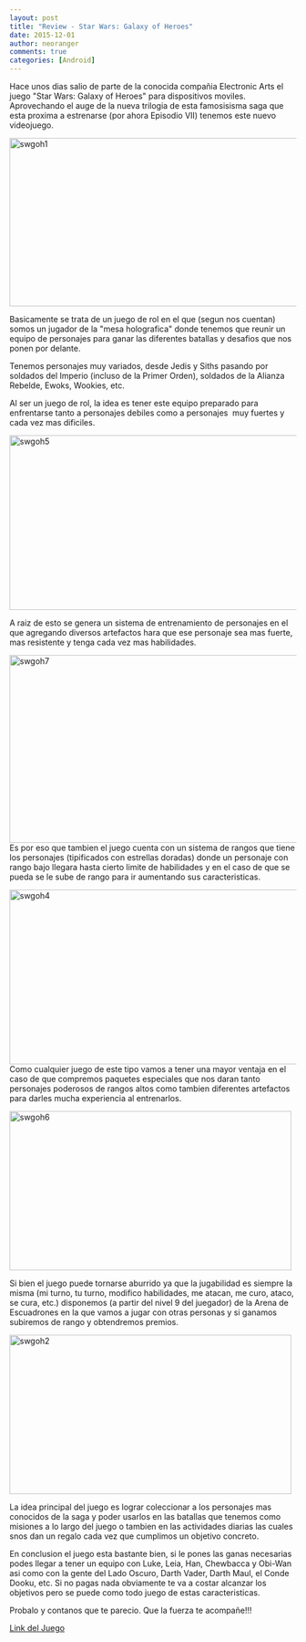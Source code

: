 ```yaml
---
layout: post
title: "Review - Star Wars: Galaxy of Heroes"
date: 2015-12-01
author: neoranger
comments: true
categories: [Android]
---
```

Hace unos dias salio de parte de la conocida compañia Electronic Arts el juego "Star Wars: Galaxy of Heroes" para dispositivos moviles.
Aprovechando el auge de la nueva trilogia de esta famosisisma saga que esta proxima a estrenarse (por ahora Episodio VII) tenemos este nuevo videojuego.

<img class="  wp-image-2843 aligncenter" src="https://blogneositelinux.files.wordpress.com/2016/10/swgoh1.jpg" alt="swgoh1" width="524" height="295" />

Basicamente se trata de un juego de rol en el que (segun nos cuentan) somos un jugador de la "mesa holografica" donde tenemos que reunir un equipo de personajes para ganar las diferentes batallas y desafios que nos ponen por delante.

Tenemos personajes muy variados, desde Jedis y Siths pasando por soldados del Imperio (incluso de la Primer Orden), soldados de la Alianza Rebelde, Ewoks, Wookies, etc.

Al ser un juego de rol, la idea es tener este equipo preparado para enfrentarse tanto a personajes debiles como a personajes  muy fuertes y cada vez mas dificiles.

<img class="  wp-image-2859 aligncenter" src="https://blogneositelinux.files.wordpress.com/2016/10/swgoh5.jpg" alt="swgoh5" width="543" height="306" />

A raiz de esto se genera un sistema de entrenamiento de personajes en el que agregando diversos artefactos hara que ese personaje sea mas fuerte, mas resistente y tenga cada vez mas habilidades.

<a href="http://www.neositelinux.com.ar/wp-content/uploads/2015/12/swgoh7.jpg"><img class="  wp-image-2867 aligncenter" src="https://blogneositelinux.files.wordpress.com/2016/10/swgoh7.jpg" alt="swgoh7" width="584" height="329" /></a>Es por eso que tambien el juego cuenta con un sistema de rangos que tiene los personajes (tipificados con estrellas doradas) donde un personaje con rango bajo llegara hasta cierto limite de habilidades y en el caso de que se pueda se le sube de rango para ir aumentando sus caracteristicas.

<a href="http://www.neositelinux.com.ar/wp-content/uploads/2015/12/swgoh4.jpg"><img class="  wp-image-2855 aligncenter" src="https://blogneositelinux.files.wordpress.com/2016/10/swgoh4.jpg" alt="swgoh4" width="543" height="306" /></a>Como cualquier juego de este tipo vamos a tener una mayor ventaja en el caso de que compremos paquetes especiales que nos daran tanto personajes poderosos de rangos altos como tambien diferentes artefactos para darles mucha experiencia al entrenarlos.

<img class="  wp-image-2863 aligncenter" src="https://blogneositelinux.files.wordpress.com/2016/10/swgoh6.jpg" alt="swgoh6" width="495" height="279" />

Si bien el juego puede tornarse aburrido ya que la jugabilidad es siempre la misma (mi turno, tu turno, modifico habilidades, me atacan, me curo, ataco, se cura, etc.) disponemos (a partir del nivel 9 del juegador) de la Arena de Escuadrones en la que vamos a jugar con otras personas y si ganamos subiremos de rango y obtendremos premios.

<img class="  wp-image-2847 aligncenter" src="https://blogneositelinux.files.wordpress.com/2016/10/swgoh2.jpg" alt="swgoh2" width="495" height="279" />

La idea principal del juego es lograr coleccionar a los personajes mas conocidos de la saga y poder usarlos en las batallas que tenemos como misiones a lo largo del juego o tambien en las actividades diarias las cuales snos dan un regalo cada vez que cumplimos un objetivo concreto.

En conclusion el juego esta bastante bien, si le pones las ganas necesarias podes llegar a tener un equipo con Luke, Leia, Han, Chewbacca y Obi-Wan asi como con la gente del Lado Oscuro, Darth Vader, Darth Maul, el Conde Dooku, etc.
Si no pagas nada obviamente te va a costar alcanzar los objetivos pero se puede como todo juego de estas caracteristicas.

Probalo y contanos que te parecio. Que la fuerza te acompañe!!!

<a href="https://play.google.com/store/apps/details?id=com.ea.game.starwarscapital_row">Link del Juego</a>
